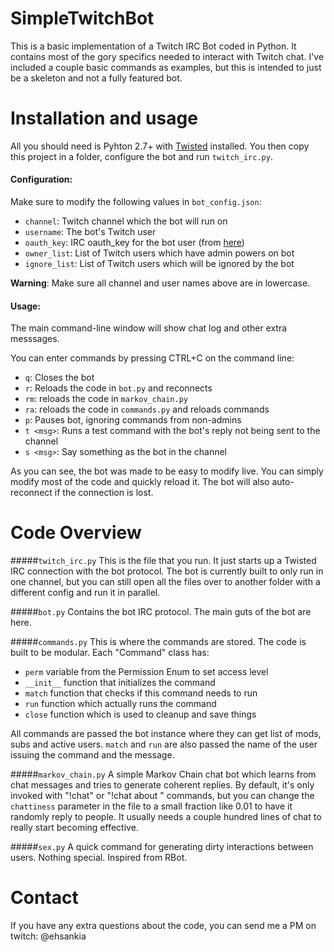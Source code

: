 **SimpleTwitchBot**
===============

This is a basic implementation of a Twitch IRC Bot coded in Python.
It contains most of the gory specifics needed to interact with Twitch chat.
I've included a couple basic commands as examples, but this is intended to just be a skeleton and not a fully featured bot.

# Installation and usage
All you should need is Pyhton 2.7+ with [Twisted](https://twistedmatrix.com/trac/) installed.
You then copy this project in a folder, configure the bot and run `twitch_irc.py`.

#### Configuration:
Make sure to modify the following values in `bot_config.json`:
- `channel`: Twitch channel which the bot will run on
- `username`: The bot's Twitch user
- `oauth_key`: IRC oauth_key for the bot user (from [here](http://twitchapps.com/tmi/))
- `owner_list`: List of Twitch users which have admin powers on bot
- `ignore_list`: List of Twitch users which will be ignored by the bot

**Warning**: Make sure all channel and user names above are in lowercase.

#### Usage:
The main command-line window will show chat log and other extra messsages.

You can enter commands by pressing CTRL+C on the command line:
- `q`: Closes the bot
- `r`: Reloads the code in `bot.py` and reconnects
- `rm`: reloads the code in `markov_chain.py`
- `ra`: reloads the code in `commands.py` and reloads commands
- `p`: Pauses bot, ignoring commands from non-admins
- `t <msg>`: Runs a test command with the bot's reply not being sent to the channel
- `s <msg>`: Say something as the bot in the channel

As you can see, the bot was made to be easy to modify live.
You can simply modify most of the code and quickly reload it.
The bot will also auto-reconnect if the connection is lost.

# Code Overview

#####`twitch_irc.py`
This is the file that you run. It just starts up a Twisted IRC connection with the bot protocol.
The bot is currently built to only run in one channel, but you can still open all the files over
to another folder with a different config and run it in parallel.

#####`bot.py`
Contains the bot IRC protocol. The main guts of the bot are here.

#####`commands.py`
This is where the commands are stored. The code is built to be modular.
Each "Command" class has:
- `perm` variable from the Permission Enum to set access level
- `__init__` function that initializes the command
- `match` function that checks if this command needs to run
- `run` function which actually runs the command
- `close` function which is used to cleanup and save things

All commands are passed the bot instance where they can get list of mods, subs and active users.
`match` and `run` are also passed the name of the user issuing the command and the message.

#####`markov_chain.py`
A simple Markov Chain chat bot which learns from chat messages and tries to generate coherent replies.
By default, it's only invoked with "!chat" or "!chat about <context>" commands, but you can change the
`chattiness` parameter in the file to a small fraction like 0.01 to have it randomly reply to people.
It usually needs a couple hundred lines of chat to really start becoming effective.

#####`sex.py`
A quick command for generating dirty interactions between users. Nothing special. Inspired from RBot.

# Contact
If you have any extra questions about the code, you can send me a PM on twitch: @ehsankia
